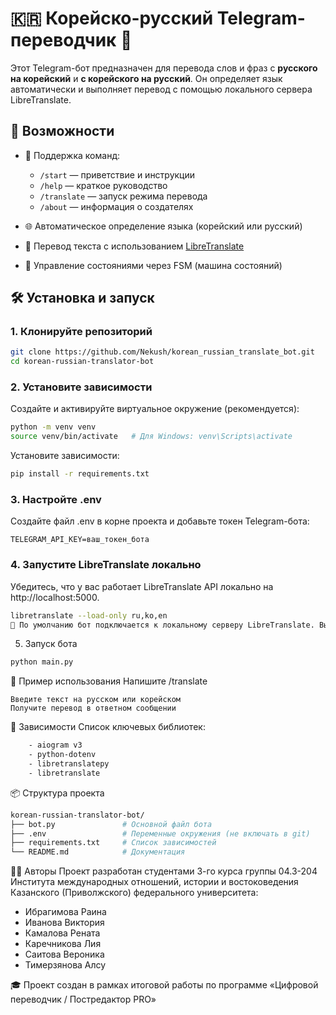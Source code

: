 ﻿# 🇰🇷 Корейско-русский Telegram-переводчик 🤖

Этот Telegram-бот предназначен для перевода слов и фраз с **русского на корейский** и **с корейского на русский**. Он определяет язык автоматически и выполняет перевод с помощью локального сервера LibreTranslate.

## 🚀 Возможности

- 📌 Поддержка команд:
  - `/start` — приветствие и инструкции
  - `/help` — краткое руководство
  - `/translate` — запуск режима перевода
  - `/about` — информация о создателях

- 🌐 Автоматическое определение языка (корейский или русский)
- 🔄 Перевод текста с использованием [LibreTranslate](https://github.com/LibreTranslate/LibreTranslate)
- 🧠 Управление состояниями через FSM (машина состояний)

## 🛠️ Установка и запуск

### 1. Клонируйте репозиторий

```bash
git clone https://github.com/Nekush/korean_russian_translate_bot.git
cd korean-russian-translator-bot
```

### 2. Установите зависимости
Создайте и активируйте виртуальное окружение (рекомендуется):

```bash
python -m venv venv
source venv/bin/activate   # Для Windows: venv\Scripts\activate
```
Установите зависимости:

```bash
pip install -r requirements.txt
```
### 3. Настройте .env
Создайте файл .env в корне проекта и добавьте токен Telegram-бота:

```.env
TELEGRAM_API_KEY=ваш_токен_бота
```
### 4. Запустите LibreTranslate локально
Убедитесь, что у вас работает LibreTranslate API локально на http://localhost:5000.


```bash
libretranslate --load-only ru,ko,en
📝 По умолчанию бот подключается к локальному серверу LibreTranslate. Вы можете изменить URL в коде при необходимости.
```
5. Запуск бота
```bash
python main.py
```

🧪 Пример использования
Напишите /translate
```
Введите текст на русском или корейском
Получите перевод в ответном сообщении
```
🧾 Зависимости
Список ключевых библиотек:
```bash
    - aiogram v3
    - python-dotenv
    - libretranslatepy
    - libretranslate
```
📦 Структура проекта
```bash
korean-russian-translator-bot/
├── bot.py               # Основной файл бота
├── .env                 # Переменные окружения (не включать в git)
├── requirements.txt     # Список зависимостей
└── README.md            # Документация
```

👨‍🎓 Авторы
Проект разработан студентами 3-го курса группы 04.3-204
Института международных отношений, истории и востоковедения
Казанского (Приволжского) федерального университета:

 - Ибрагимова Раина
 - Иванова Виктория
 - Камалова Рената
 - Каречникова Лия
 - Саитова Вероника
 - Тимерзянова Алсу

🎓 Проект создан в рамках итоговой работы по программе
«Цифровой переводчик / Постредактор PRO»
